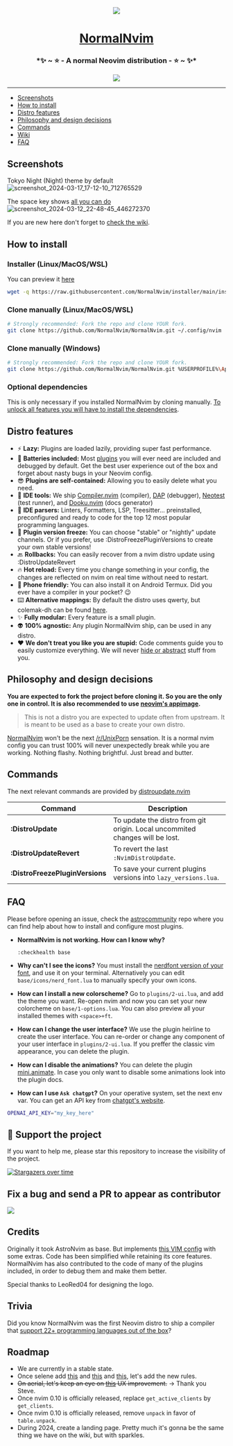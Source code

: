 <div align="center">
  <img src="https://github.com/NormalNvim/NormalNvim/assets/3357792/76197752-0947-4392-a6bd-a59d64319028"></img>
  <h1><a href="https://github.com/NormalNvim/NormalNvim">NormalNvim</a></h1>
  <h3>*✨ ~ ⭐ - A normal Neovim distribution - ⭐ ~ ✨*</h3>
  <a href="https://discord.gg/ymcMaSnq7d" rel="nofollow">
      <img src="https://img.shields.io/discord/1121138836525813760?color=azure&labelColor=6DC2A4&logo=discord&logoColor=black&label=Join the discord server&style=for-the-badge" data-canonical-src="https://img.shields.io/discord/1121138836525813760">
    </a>
</div>

---

- [Screenshots](#screenshots)
- [How to install](#how-to-install)
- [Distro features](#distro-features)
- [Philosophy and design decisions](#philosophy-and-design-decisions)
- [Commands](#commands)
- [Wiki](https://github.com/NormalNvim/NormalNvim/wiki)
- [FAQ](#faq)

## Screenshots

Tokyo Night (Night) theme by default
![screenshot_2024-03-17_17-12-10_712765529](https://github.com/NormalNvim/NormalNvim/assets/3357792/096b260b-6678-405c-88b4-376a358e47d5)

The space key shows [all you can do](https://github.com/NormalNvim/NormalNvim/wiki/basic-mappings)
![screenshot_2024-03-12_22-48-45_446272370](https://github.com/NormalNvim/NormalNvim/assets/3357792/1fb4a576-e04f-481b-9692-67cdcc071d13)

If you are new here don't forget to [check the wiki](https://github.com/NormalNvim/NormalNvim/wiki).

## How to install

### Installer (Linux/MacOS/WSL)
You can preview it [here](https://github.com/NormalNvim/installer)
```sh
wget -q https://raw.githubusercontent.com/NormalNvim/installer/main/installer.sh && chmod +x installer.sh && ./installer.sh
```

### Clone manually (Linux/MacOS/WSL)
```sh
# Strongly recommended: Fork the repo and clone YOUR fork.
git clone https://github.com/NormalNvim/NormalNvim.git ~/.config/nvim
```

### Clone manually (Windows)
```sh
# Strongly recommended: Fork the repo and clone YOUR fork.
git clone https://github.com/NormalNvim/NormalNvim.git %USERPROFILE%\AppData\Local\nvim && nvim
```

### Optional dependencies
This is only necessary if you installed NormalNvim by cloning manually. [To unlock all features you will have to install the dependencies](https://github.com/NormalNvim/NormalNvim/wiki/dependencies).

## Distro features

* ⚡ **Lazy:** Plugins are loaded lazily, providing super fast performance.
* 🔋 **Batteries included:** Most [plugins](https://github.com/NormalNvim/NormalNvim/wiki/plugins) you will ever need are included and debugged by default. Get the best user experience out of the box and forget about nasty bugs in your Neovim config.
* 😎 **Plugins are self-contained:** Allowing you to easily delete what you need.
* 🤖 **IDE tools:** We ship [Compiler.nvim](https://github.com/Zeioth/compiler.nvim) (compiler), [DAP](https://github.com/mfussenegger/nvim-dap) (debugger), [Neotest](https://github.com/nvim-neotest/neotest) (test runner), and [Dooku.nvim](https://github.com/Zeioth/dooku.nvim) (docs generator)
* 🐞 **IDE parsers:** Linters, Formatters, LSP, Treesitter... preinstalled, preconfigured and ready to code for the top 12 most popular programming languages.
* 🥶 **Plugin version freeze:** You can choose "stable" or "nightly" update channels. Or if you prefer, use :DistroFreezePluginVersions to create your own stable versions!
* 🔙 **Rollbacks:** You can easily recover from a nvim distro update using :DistroUpdateRevert
* 🔥 **Hot reload:** Every time you change something in your config, the changes are reflected on nvim on real time without need to restart.
* 📱 **Phone friendly:** You can also install it on Android Termux. Did you ever have a compiler in your pocket? 😉
* ⌨️ **Alternative mappings:** By default the distro uses qwerty, but colemak-dh can be found [here](https://github.com/NormalNvim/NormalNvim/wiki).
* ✨ **Fully modular:** Every feature is a small plugin.
* 👽 **100% agnostic:** Any plugin NormalNvim ship, can be used in any distro.
* ❤️ **We don't treat you like you are stupid:** Code comments guide you to easily customize everything. We will never [hide or abstract](https://i.imgur.com/FCiZvp2.png) stuff from you.

## Philosophy and design decisions
__You are expected to fork the project before cloning it. So you are the only one in control. It is also recommended to use [neovim's appimage](https://github.com/neovim/neovim/releases).__

> This is not a distro you are expected to update often from upstream. It is meant to be used as a base to create your own distro.

[NormalNvim](https://github.com/NormalNvim/NormalNvim) won't be the next [/r/UnixPorn](https://www.reddit.com/r/unixporn/) sensation. It is a normal nvim config you can trust 100% will never unexpectedly break while you are working. Nothing flashy. Nothing brightful. Just bread and butter.

## Commands
The next relevant commands are provided by [distroupdate.nvim](https://github.com/Zeioth/distroupdate.nvim)

|  Command            | Description                             |
|---------------------|-----------------------------------------|
| **:DistroUpdate** | To update the distro from git origin. Local uncommited changes will be lost. |
| **:DistroUpdateRevert** | To revert the last `:NvimDistroUpdate`. |
| **:DistroFreezePluginVersions** | To save your current plugins versions into `lazy_versions.lua`. |

## FAQ
Please before opening an issue, check the [astrocommunity](https://github.com/AstroNvim/astrocommunity) repo where you can find help about how to install and configure most plugins.

* **NormalNvim is not working. How can I know why?**

    `:checkhealth base`

* **Why can't I see the icons?** You must install the [nerdfont version of your font](https://www.nerdfonts.com/), and use it on your terminal. Alternatively you can edit `base/icons/nerd_font.lua` to manually specify your own icons.

* **How can I install a new colorscheme?** Go to `plugins/2-ui.lua`, and add the theme you want. Re-open nvim and now you can set your new colorcheme on `base/1-options.lua`. You can also preview all your installed themes with `<space>+ft`.

* **How can I change the user interface?** We use the plugin heirline to create the user interface. You can re-order or change any component of your user interface in `plugins/2-ui.lua`. If you preffer the classic vim appearance, you can delete the plugin.

* **How can I disable the animations?** You can delete the plugin [mini.animate](https://github.com/echasnovski/mini.animate). In case you only want to disable some animations look into the plugin docs.

* **How can I use `Ask chatgpt`?** On your operative system, set the next env var. You can get an API key from [chatgpt's website](https://platform.openai.com/account/api-keys).

```sh
OPENAI_API_KEY="my_key_here"
```

## 🌟 Support the project
If you want to help me, please star this repository to increase the visibility of the project.

[![Stargazers over time](https://starchart.cc/NormalNvim/NormalNvim.svg)](https://starchart.cc/NormalNvim/NormalNvim)

## Fix a bug and send a PR to appear as contributor

<a href="https://github.com/NormalNvim/NormalNvim/graphs/contributors">
  <img src="https://contrib.rocks/image?repo=NormalNvim/NormalNvim" />
</a>

## Credits
Originally it took AstroNvim as base. But implements [this VIM config](https://github.com/amix/vimrc) with some extras. Code has been simplified while retaining its core features. NormalNvim has also contributed to the code of many of the plugins included, in order to debug them and make them better.

Special thanks to LeoRed04 for designing the logo.

## Trivia
Did you know NormalNvim was the first Neovim distro to ship a compiler that [support 22+ programming languages out of the box](https://www.youtube.com/watch?v=O42uCIBaCIQ)?

## Roadmap
* We are currently in a stable state.
* Once selene add [this](https://github.com/Kampfkarren/selene/issues/224) and [this](https://github.com/Kampfkarren/selene/issues/524) and [this](https://github.com/Kampfkarren/selene/pull/591), let's add the new rules.
* ~~On aerial, let's keep an eye on [this](https://github.com/stevearc/aerial.nvim/issues/352) UX improvement.~~ → Thank you Steve.
* Once nvim 0.10 is officially released, replace `get_active_clients` by `get_clients`.
* Once nvim 0.10 is officially released, remove `unpack` in favor of `table.unpack`.
* During 2024, create a landing page. Pretty much it's gonna be the same thing we have on the wiki, but with sparkles.
